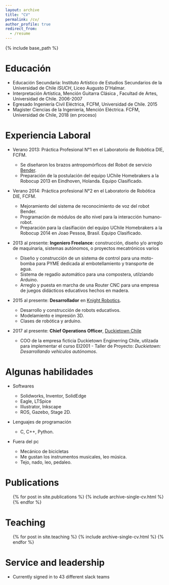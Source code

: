 ```yaml
---
layout: archive
title: "CV"
permalink: /cv/
author_profile: true
redirect_from:
  - /resume
---
```


{% include base_path %}

Educación
======
* Educación Secundaria: Instituto Artístico de Estudios Secundarios de la Universidad de Chile *ISUCH*, Liceo Augusto D'Halmar.
* Interpretación Artística, Mención Guitarra Clásica , Facultad de Artes, Universidad de Chile. 2006-2007
* Egresado Ingeniería Civil Eléctrica, FCFM, Universidad de Chile. 2015
* Magister Ciencias de la Ingeniería, Mención Eléctrica. FCFM, Universidad de Chile, 2018 (en proceso)

Experiencia Laboral
======

* Verano 2013: Práctica Profesional N°1 en el Laboratorio de Robótica DIE, FCFM.
  * Se diseñaron los brazos antropomórficos del Robot de servicio [Bender](http://robotica-uchile.amtc.cl/bender-index.html).
  * Preparación de la postulación del equipo UChile Homebrakers a la Robocup 2013 en Eindhoven, Holanda. Equipo Clasificado.

* Verano 2014: Práctica profesional N°2 en el Laboratorio de Robótica DIE, FCFM.
  * Mejoramiento del sistema de reconocimiento de voz del robot Bender.
  * Programación de módulos de alto nivel para la interacción humano-robot.
  * Preparación para la clasifiación del equipo UChile Homebrakers a la Robocup 2014 en Joao Pessoa, Brasil. Equipo Clasificado.

* 2013 al presente: **Ingeniero Freelance**: construcción, diseño y/o arreglo de maquinaria, sistemas autónomos, o proyectos mecatrónicos varios
  * Diseño y construcción de un sistema de control para una moto-bomba para PYME dedicada al embotellamiento y transporte de agua.
  * Sistema de regadío automático para una compostera, utilziando Arduino.
  * Arreglo y puesta en marcha de una Router CNC para una empresa de juegos didácticos educativos hechos en madera.

* 2015 al presente: **Desarrollador** en [Knight Robotics](http://www.knightrobotics.cl/).
  * Desarrollo y construcción de robots educativos.
  * Modelamiento e impresión 3D.
  * Clases de robótica y arduino.

* 2017 al presente: **Chief Operations Officer**, [Duckietown Chile](http://duckietown.cl/)
  * COO de la empresa ficticia Duckietown Enginerring Chile, utilzada para implementar el curso EI2001 - Taller de Proyecto: *Duckietown: Desarrollando vehículos autónomos*.

Algunas habilidades
======
* Softwares
    * Solidworks, Inventor, SolidEdge
    * Eagle, LTSpice
    * Illustrator, Inkscape
    * ROS, Gazebo, Stage 2D.
* Lenguajes de programación
  * C, C++, Python.

* Fuera del pc
  * Mecánico de bicicletas
  * Me gustan los instrumentos musicales, leo música.
  * Tejo, nado, leo, pedaleo.

Publications
======
  <ul>{% for post in site.publications %}
    {% include archive-single-cv.html %}
  {% endfor %}</ul>

<!--
Talks
======
  <ul>{% for post in site.talks %}
    {% include archive-single-talk-cv.html %}
  {% endfor %}</ul>
-->

Teaching
======
  <ul>{% for post in site.teaching %}
    {% include archive-single-cv.html %}
  {% endfor %}</ul>

Service and leadership
======
* Currently signed in to 43 different slack teams
